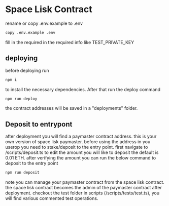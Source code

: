 # Space Lisk Contract

rename or copy .env.example to .env

```bash
copy .env.example .env
```

fill in the required in the required info like TEST_PRIVATE_KEY

## deploying

before deploying run 

```bash
npm i
```

to install the necessary dependencies. After that run the deploy command

```bash
npm run deploy
```

the contract addresses will be saved in a "deployments" folder.

## Deposit to entrypont

after deployment you will find a paymaster contract address. this is your own version of space lisk paymaster. before using the address in you userop you need to stake/deposit to the entry point. first navigate to /scripts/deposit.ts to edit the amount you will like to deposit the default is 0.01 ETH. after verifying the amount you can run the below command to deposit to the entry point

```bash
npm run deposit
```

 note you can manage your paymaster contract from the space lisk contract. the space lisk contract becomes the admin of the paymaster contract after deployment. checkout the test folder in scripts (/scripts/tests/test.ts), you will find various commented test operations.